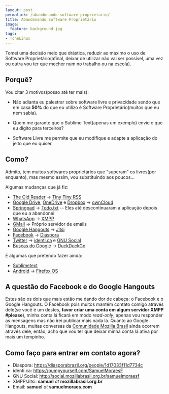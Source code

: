 ```yaml
---
layout: post
permalink: /abandonando-software-proprietario/
title: Abandonando Software Proprietário
image:
  feature: background.jpg
tags:
- TcheLinux
---
```


Tomei uma decisão meio que drástica, reduzir ao máximo o uso de Software Proprietário(afinal, deixar de utilizar não vai ser possível, uma vez ou outra vou ter que mecher num no trabalho ou na escola).

## Porquê?

Vou citar 3 motivos(posso até ter mais):

* Não adianta eu palestrar sobre software livre e privacidade sendo que em casa **50%** do que eu utilizo é Software Proprietário(muitos que eu nem sabia).

* Quem me garante que o Sublime Text(apenas um exemplo) envie o que eu digito para terceiros?

* Software Livre me permite que eu modifique e adapte a aplicação do jeito que eu quiser.

## Como?

Admito, tem muitos softwares proprietários que "superam" os livres(por enquanto), mas mesmo assim, vou substituindo aos poucos...

Algumas mudanças que já fiz:

* [The Old Reader](http://theoldreader.com/) -> [Tiny Tiny RSS](http://tt-rss.org/)
* [Google Drive](http://drive.google.com/), [OneDrive](http://onedrive.com/) e [Dropbox](http://dropbox.com/) -> [ownCloud](http://owncloud.org/)
* [Springpad](http://springpad.com/) -> [Todo.txt](http://todotxt.com/) -- Eles até descontinuaram a aplicação depois que eu a abandonei
* [WhatsApp](http://whatsapp.com) -> [XMPP](http://xmpp.org/)
* [GMail](http://mail.google.com) -> Próprio servidor de emails
* [Google Hangouts](https://plus.google.com/hangouts) -> [Jitsi](http://jitsi.org)
* [Facebook](http://facebook.com/) -> [Diaspora](http://diasporafoundation.org/)
* [Twitter](http://twitter.com/) -> [identi.ca](http://identi.ca/) e [GNU Social](http://gnu.io/)
* [Buscas do Google](http://google.com/search) -> [DuckDuckGo](http://duckduckgo.com/)

E algumas que pretendo fazer ainda:

* [Sublimetext](http://sublimetext.com/)
* [Android](http://android.com) -> [Firefox OS](http://www.mozilla.org/firefox/os/)

## A questão do Facebook e do Google Hangouts

Estes são os dois que mais estão me dando dor de cabeça: o Facebook e o Google Hangouts. O Facebook pois muitos mantém contato comigo através dele(se você é um destes, **favor criar uma conta em algum servidor XMPP #please**), minha conta lá ficará em modo *read-only*, apenas vou responder as mensagens mas não irei publicar mais nada lá. Quanto ao Google Hangouts, muitas conversas da [Comunidade Mozilla Brasil](http://mozillabrasil.org.br/) ainda ocorrem através dele, então, acho que vou ter que deixar minha conta lá ativa por mais um tempinho.

## Como faço para entrar em contato agora?

* Diaspora: <https://diasporabrazil.org/people/1d17033f11d7734c>
* identi.ca: <https://pumpyourself.com/SamuelMoraesF>
* GNU Social: <http://social.mozillabrasil.org.br/samuelmoraesf>
* XMPP/Jitsi: **samuel** *at* **mozillabrasil.org.br**
* Email: **samuel** *at* **samuelmoraes.com**

